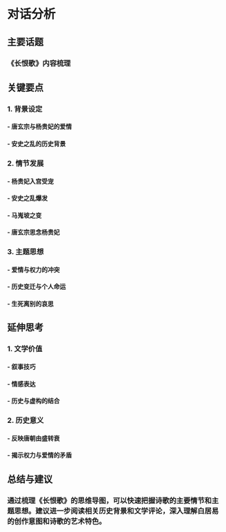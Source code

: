 # 对话分析
## 主要话题
### 《长恨歌》内容梳理
## 关键要点
### 1. 背景设定
#### - 唐玄宗与杨贵妃的爱情
#### - 安史之乱的历史背景
### 2. 情节发展
#### - 杨贵妃入宫受宠
#### - 安史之乱爆发
#### - 马嵬坡之变
#### - 唐玄宗思念杨贵妃
### 3. 主题思想
#### - 爱情与权力的冲突
#### - 历史变迁与个人命运
#### - 生死离别的哀思
## 延伸思考
### 1. 文学价值
#### - 叙事技巧
#### - 情感表达
#### - 历史与虚构的结合
### 2. 历史意义
#### - 反映唐朝由盛转衰
#### - 揭示权力与爱情的矛盾
## 总结与建议
### 通过梳理《长恨歌》的思维导图，可以快速把握诗歌的主要情节和主题思想。建议进一步阅读相关历史背景和文学评论，深入理解白居易的创作意图和诗歌的艺术特色。